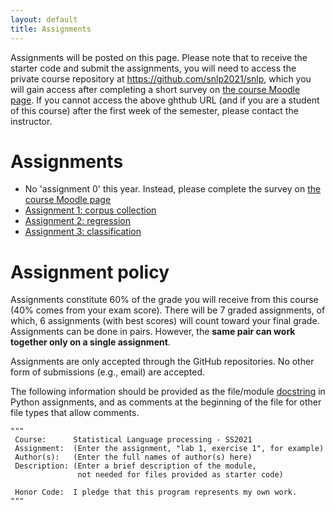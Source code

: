```yaml
---
layout: default
title: Assignments
---
```


Assignments will be posted on this page.
Please note that to receive the starter code
and submit the assignments,
you will need to access the private course repository
at <https://github.com/snlp2021/snlp>,
which you will gain access after completing
a short survey 
on [the course Moodle page](https://moodle.zdv.uni-tuebingen.de/course/view.php?id=1645).
If you cannot access the above ghthub URL
(and if you are a student of this course)
after the first week of the semester,
please contact the instructor.

# Assignments

- No 'assignment 0' this year.
    Instead, please complete the survey
    on [the course Moodle page](https://moodle.zdv.uni-tuebingen.de/course/view.php?id=1645)
- [Assignment 1: corpus collection](https://snlp2021.github.io/a1)
- [Assignment 2: regression](https://snlp2021.github.io/a2)
- [Assignment 3: classification](https://snlp2021.github.io/a3)

# Assignment policy

Assignments constitute 60% of the grade you will receive from this
course (40% comes from your exam score).
There will be 7 graded assignments, of which,
6 assignments (with best scores) will count toward your final grade.
Assignments can be done in pairs.
However, the **same pair can work together only on a single assignment**.

Assignments are only accepted through the GitHub repositories.
No other form of submissions (e.g., email) are accepted.

The following information should be provided as the file/module
[docstring](https://www.python.org/dev/peps/pep-0257/)
in Python assignments, and as comments at the beginning of the file
for other file types that allow comments.

~~~{.python}
"""
 Course:      Statistical Language processing - SS2021
 Assignment:  (Enter the assignment, "lab 1, exercise 1", for example)
 Author(s):   (Enter the full names of author(s) here)
 Description: (Enter a brief description of the module,
               not needed for files provided as starter code)
 
 Honor Code:  I pledge that this program represents my own work.
"""
~~~
